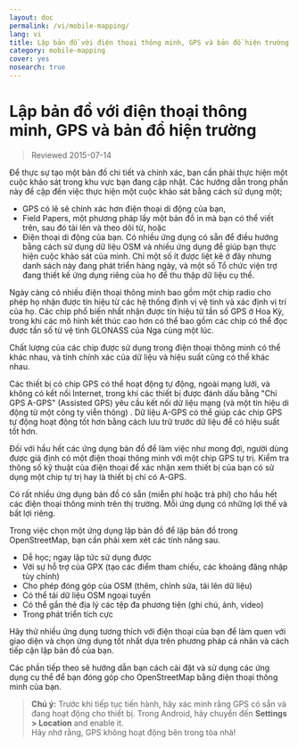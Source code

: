 ```yaml
---
layout: doc
permalink: /vi/mobile-mapping/
lang: vi
title: Lập bản đồ với điện thoại thông minh, GPS và bản đồ hiện trường
category: mobile-mapping
cover: yes
nosearch: true
---
```


Lập bản đồ với điện thoại thông minh, GPS và bản đồ hiện trường
=============================

> Reviewed 2015-07-14  

Để thực sự tạo một bản đồ chi tiết và chính xác, bạn cần phải thực hiện một cuộc khảo sát trong khu vực bạn đang cập nhật. Các hướng dẫn trong phần này đề cập đến việc thực hiện một cuộc khảo sát bằng cách sử dụng một;  

- GPS có lẽ sẽ chính xác hơn điện thoại di động của bạn,  
- Field Papers, một phương pháp lấy một bản đồ in mà bạn có thể viết trên, sau đó tải lên và theo dõi từ, hoặc  
- Điện thoại di động của bạn. Có nhiều ứng dụng có sẵn để điều hướng bằng cách sử dụng dữ liệu OSM và nhiều ứng dụng để giúp bạn thực hiện cuộc khảo sát của mình. Chỉ một số ít được liệt kê ở đây nhưng danh sách này đang phát triển hàng ngày, và một số Tổ chức viện trợ đang thiết kế ứng dụng riêng của họ để thu thập dữ liệu cụ thể.  

Ngày càng có nhiều điện thoại thông minh bao gồm một chip radio cho phép họ nhận được tín hiệu từ các hệ thống định vị vệ tinh và xác định vị trí của họ. Các chip phổ biến nhất nhận được tín hiệu từ tần số GPS ở Hoa Kỳ, trong khi các mô hình kết thúc cao hơn có thể bao gồm các chip có thể đọc được tần số từ vệ tinh GLONASS của Nga cùng một lúc.  

Chất lượng của các chip được sử dụng trong điện thoại thông minh có thể khác nhau, và tính chính xác của dữ liệu và hiệu suất cũng có thể khác nhau.  

Các thiết bị có chip GPS có thể hoạt động tự động, ngoài mạng lưới, và không có kết nối Internet, trong khi các thiết bị được đánh dấu bằng "Chỉ GPS A-GPS" (Assisted GPS) yêu cầu kết nối dữ liệu mạng (và một tín hiệu di động từ một công ty viễn thông) . Dữ liệu A-GPS có thể giúp các chip GPS tự động hoạt động tốt hơn bằng cách lưu trữ trước dữ liệu để có hiệu suất tốt hơn.  

Đối với hầu hết các ứng dụng bản đồ để làm việc như mong đợi, người dùng được giả định có một điện thoại thông minh với một chip GPS tự trị. Kiểm tra thông số kỹ thuật của điện thoại để xác nhận xem thiết bị của bạn có sử dụng một chip tự trị hay là thiết bị chỉ có A-GPS.  

Có rất nhiều ứng dụng bản đồ có sẵn (miễn phí hoặc trả phí) cho hầu hết các điện thoại thông minh trên thị trường. Mỗi ứng dụng có những lợi thế và bất lợi riêng.  

Trong việc chọn một ứng dụng lập bản đồ để lập bản đồ trong OpenStreetMap, bạn cần phải xem xét các tính năng sau.  

- Dễ học; ngay lập tức sử dụng được  
- Với sự hỗ trợ của GPX (tạo các điểm tham chiếu, các khoảng đăng nhập tùy chỉnh)  
- Cho phép đóng góp của OSM (thêm, chỉnh sửa, tải lên dữ liệu)  
- Có thể tải dữ liệu OSM ngoại tuyến  
- Có thể gắn thẻ địa lý các tệp đa phương tiện (ghi chú, ảnh, video)  
- Trong phát triển tích cực  

Hãy thử nhiều ứng dụng tương thích với điện thoại của bạn để làm quen với giao diện và chọn ứng dụng tốt nhất dựa trên phương pháp cá nhân và cách tiếp cận lập bản đồ của bạn.

<!-- Commenting for now since tables doesn't look very nice!

Recommended Applications for Smartphones / PDAs
-----------------------------------------------------

| Application      | Usage  | Android  | Blackberry | iOS     | Windows |
| ---------------- | :----: | :------: | :--------: | :-----: | :-----: |
| Geopaparazzi     | m      | O        |            |         |         |
| GPS Essentials   | m      | O        |            |         |         |
| MapZen           | m:p    | O        |            | O       |         |
| Open GPS Tracker | m      | O        |            |         |         |
| OruxMaps         | m      | O        |            |         |         |
| OSMAnd           | m:n:p  | O        | O          | D       |         |
| OSMTracker       | m      | O        |            |         | O       |
| Vespucci         | m:f    | O        |            |         |         |

O - supported, D - under development, m - mapping, n - navigation, p - POI editor, f - full editor

 -->

Các phần tiếp theo sẽ hướng dẫn bạn cách cài đặt và sử dụng các ứng dụng cụ thể để bạn đóng góp cho OpenStreetMap bằng điện thoại thông minh của bạn.

> **Chú ý:** Trước khi tiếp tục tiến hành, hãy xác minh rằng GPS có sẵn và đang hoạt động cho thiết bị. Trong Android, hãy chuyển đến **Settings \> Location** and enable it.  
> Hãy nhớ rằng, GPS không hoạt động bên trong tòa nhà!
